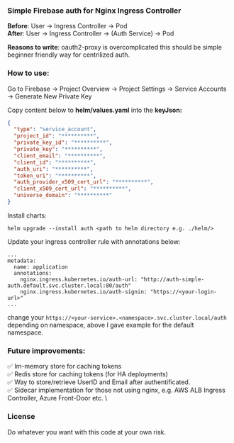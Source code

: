 ### Simple Firebase auth for Nginx Ingress Controller

**Before**: User -> Ingress Controller -> Pod \
**After**: User -> Ingress Controller -> (Auth Service) -> Pod

**Reasons to write**: oauth2-proxy is overcomplicated this should be simple beginner friendly way for centrilized auth.

### How to use:


Go to Firebase -> Project Overview -> Project Settings -> Service Accounts -> Generate New Private Key

Copy content below to **helm/values.yaml** into the **keyJson:**

```json
{
  "type": "service_account",
  "project_id": "**********",
  "private_key_id": "**********",
  "private_key": "**********",
  "client_email": "**********",
  "client_id": "**********",
  "auth_uri": "**********",
  "token_uri": "**********",
  "auth_provider_x509_cert_url": "**********",
  "client_x509_cert_url": "**********",
  "universe_domain": "**********"
}
```

Install charts:

`helm upgrade --install auth <path to helm directory e.g. ./helm/>`

Update your ingress controller rule with annotations below:

```
...
metadata:
  name: application
  annotations:
    nginx.ingress.kubernetes.io/auth-url: "http://auth-simple-auth.default.svc.cluster.local:80/auth"
    nginx.ingress.kubernetes.io/auth-signin: "https://<your-login-url>"
...
```

change your `https://<your-service>.<namespace>.svc.cluster.local/auth` depending on namespace, above I gave example for the default namespace.

### Future improvements:

✅ Im-memory store for caching tokens \
✅ Redis store for caching tokens (for HA deployments) \
✅ Way to store/retrieve UserID and Email after authentificated. \
✅ Sidecar implementation for those not using nginx, e.g. AWS ALB Ingress Controller, Azure Front-Door etc. \

### License

Do whatever you want with this code at your own risk.